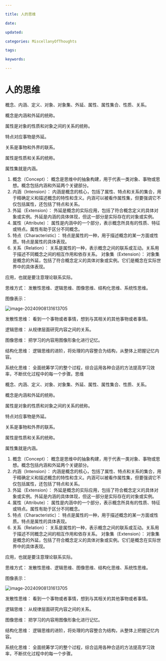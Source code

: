 ```yaml
---

title: 人的思维

date: 

updated: 

categories: MiscellanyOfThoughts

tags: 

keywords: 

---
```

# 人的思维

概念、内涵、定义、对象、对象集、外延、属性、属性集合、性质、关系。

概念是内涵和外延的统称。

属性是对象的性质和对象之间的关系的统称。


特点对应事物是外延。

关系是事物和外界的联系。

属性是性质和关系的统称。

属性集就是内涵。

1. 概念（Concept）： 概念是思维中的抽象构建，用于代表一类对象、事物或思想。概念包括内涵和外延两个关键部分。
2. 内涵（Intension）： 内涵是概念的核心，包括了属性、特点和关系的集合，用于精确定义和描述概念的特性和含义。内涵可以被看作属性集，但要强调它不仅包括属性，还包括了特点和关系。
3. 外延（Extension）： 外延是概念的实际应用，包括了符合概念定义的具体对象或实例。外延是内涵的具体体现，但这一部分是实际存在的对象或实例。
4. 属性（Attribute）： 属性是内涵中的一个部分，表示概念所具有的性质、特征或特点。属性有助于区分不同概念。
5. 特点（Characteristic）： 特点是属性的一种，用于描述概念的某一方面或性质。特点是属性的具体表现。
6. 关系（Relation）： 关系是属性的一种，表示概念之间的联系或互动。关系用于描述不同概念之间的相互作用和依存关系。
  对象集（Extension）： 对象集是概念的外延，包括了符合概念定义的具体对象或实例。它们是概念在实际世界中的具体表现。



 

应用，也就是要注意理论联系实际。

思维方式：
发散性思维、逻辑思维、图像思维、结构化思维、系统性思维。

图像表示：

![image-20240908131613705](./../TyporaImage/MiscellanyOfThoughts/image-20240908131613705.png)

发散性思维：
看到一个事物或者事情，想到与其相关的其他事物或者事情。

逻辑思维：
 从规律层面研究内容之间的关系。

图像思维：
把学习的内容用图像形象化进行记忆。

结构化思维：
逻辑思维的进阶，将处理的内容整合为结构，从整体上把握记忆内容。

系统化思维：
全面统筹学习的整个过程，综合运用各种合适的方法提高学习效率，不断优化过程中的每一个步骤。思维

概念、内涵、定义、对象、对象集、外延、属性、属性集合、性质、关系。

概念是内涵和外延的统称。

属性是对象的性质和对象之间的关系的统称。


特点对应事物是外延。

关系是事物和外界的联系。

属性是性质和关系的统称。

属性集就是内涵。

1. 概念（Concept）： 概念是思维中的抽象构建，用于代表一类对象、事物或思想。概念包括内涵和外延两个关键部分。
2. 内涵（Intension）： 内涵是概念的核心，包括了属性、特点和关系的集合，用于精确定义和描述概念的特性和含义。内涵可以被看作属性集，但要强调它不仅包括属性，还包括了特点和关系。
3. 外延（Extension）： 外延是概念的实际应用，包括了符合概念定义的具体对象或实例。外延是内涵的具体体现，但这一部分是实际存在的对象或实例。
4. 属性（Attribute）： 属性是内涵中的一个部分，表示概念所具有的性质、特征或特点。属性有助于区分不同概念。
5. 特点（Characteristic）： 特点是属性的一种，用于描述概念的某一方面或性质。特点是属性的具体表现。
6. 关系（Relation）： 关系是属性的一种，表示概念之间的联系或互动。关系用于描述不同概念之间的相互作用和依存关系。
  对象集（Extension）： 对象集是概念的外延，包括了符合概念定义的具体对象或实例。它们是概念在实际世界中的具体表现。



 

应用，也就是要注意理论联系实际。

思维方式：
发散性思维、逻辑思维、图像思维、结构化思维、系统性思维。

图像表示：

![image-20240908131613705](./../TyporaImage/MiscellanyOfThoughts/image-20240908131613705.png)

发散性思维：
看到一个事物或者事情，想到与其相关的其他事物或者事情。

逻辑思维：
 从规律层面研究内容之间的关系。

图像思维：
把学习的内容用图像形象化进行记忆。

结构化思维：
逻辑思维的进阶，将处理的内容整合为结构，从整体上把握记忆内容。

系统化思维：
全面统筹学习的整个过程，综合运用各种合适的方法提高学习效率，不断优化过程中的每一个步骤。